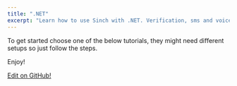 ```yaml
---
title: ".NET"
excerpt: "Learn how to use Sinch with .NET. Verification, sms and voice .NET tutorials. Here you can see all Sinch .NET tutorials."
---
```


To get started choose one of the below tutorials, they might need different setups so just follow the steps.

Enjoy!


<a class="gitbutton pill" target="_blank" href="https://github.com/sinch/docs/blob/master/docs/tutorials/net.md"><span class="fab fa-github"></span>Edit on GitHub!</a>